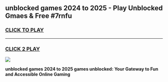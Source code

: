 
## unblocked games 2024 to 2025 - Play Unblocked Gmaes & Free #7rnfu
<h3>
<a href="https://news.freeplayer.one?title=unblocked_games_2024_to_2025&ref=03M">CLICK TO PLAY</a></h3>
<hr>

<h3>
<a href="https://news.freeplayer.one?title=unblocked_games_2024_to_2025&ref=03M">CLICK 2 PLAY</a>
  
</h3>

<a href="https://news.freeplayer.one?title=unblocked_games_2024_to_2025&ref=03M"><img src="https://clearcache.store/games.png"></a>


**unblocked games 2024 to 2025 games unblocked: Your Gateway to Fun and Accessible Online Gaming**
